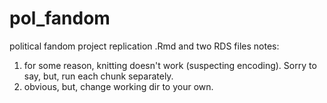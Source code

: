# pol_fandom
political fandom project replication .Rmd and two RDS files 
notes: 
1) for some reason, knitting doesn't work (suspecting encoding). Sorry to say, but, run each chunk separately.  
2) obvious, but, change working dir to your own.
